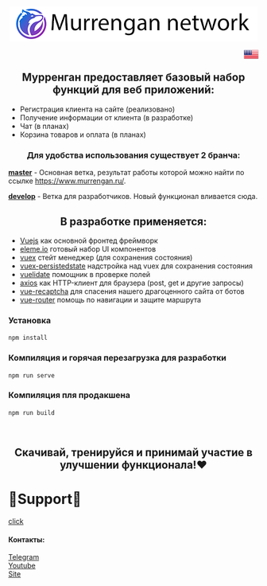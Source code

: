 <p align="center">
<img src="readme/img/thumbnail.png" align="center" title="Murrengan network"/>
</p>

<a href="readme/en"><img src="readme/img/united_states_of_america_usa.png" align="right" height="25" width="30" title="English"></a>
<br/>

<h2 align="center">Мурренган предоставляет базовый набор функций для веб приложений:</h2>

<ul>
    <li>Регистрация клиента на сайте (реализовано)</li>
    <li>Получение информации от клиента (в разработке)</li>
    <li>Чат (в планах)</li>
    <li>Корзина товаров и оплата (в планах)</li>
</ul>

<h3 align="center">Для удобства использования существует 2 бранча:</h3>

<b>[master](https://github.com/Murrengan/murr_front/tree/master)</b> - Основная ветка, результат работы которой можно найти по ссылке https://www.murrengan.ru/.

<b>[develop](https://github.com/Murrengan/murr_front/tree/develop)</b> - Ветка для разработчиков. Новый функционал вливается сюда</b>.

<h2 align="center">В разработке применяется:</h2>
 
* [Vuejs](https://vuejs.org) как основной фронтед фреймворк
* [eleme.io](https://element.eleme.io/) готовый набор UI компонентов
* [vuex](https://vuex.vuejs.org/) стейт менеджер (для сохранения состояния)
* [vuex-persistedstate](https://www.npmjs.com/package/vuex-persistedstate) надстройка над vuex для сохранения состояния
* [vuelidate](https://vuelidate.js.org/) помощник в проверке полей
* [axios](https://github.com/axios/axios) как HTTP-клиент для браузера (post, get и другие запросы)
* [vue-recaptcha](https://www.npmjs.com/package/vue-recaptcha) для спасения нашего драгоценного сайта от ботов
* [vue-router](https://router.vuejs.org/) помощь по навигации и защите маршрута

### Установка

```
npm install
```

### Компиляция и горячая перезагрузка для разработки

```
npm run serve
```

### Компиляция пля продакшена

```
npm run build
```

<br/>

<h2 align="center">Скачивай, тренируйся и принимай участие в улучшении функционала!❤</h2>

# 🌟Support🌟

[click](http://bit.do/eWnnm)

<h4>Контакты:</h4>

[Telegram](https://tlgg.ru/MurrenganChat)<br/>
[Youtube](https://youtube.com/murrengan/)<br/>
[Site](http://www.murrengan.ru/)
